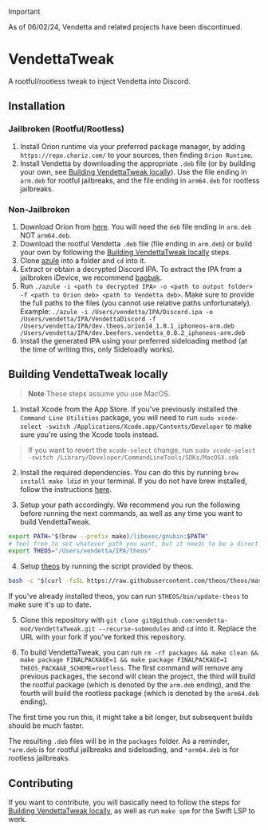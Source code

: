 > [!IMPORTANT]  
> As of 06/02/24, Vendetta and related projects have been discontinued.

# VendettaTweak

A rootful/rootless tweak to inject Vendetta into Discord.

## Installation

### Jailbroken (Rootful/Rootless)

1. Install Orion runtime via your preferred package manager, by adding `https://repo.chariz.com/` to your sources, then finding `Orion Runtime`.
1. Install Vendetta by downloading the appropriate `.deb` file (or by building your own, see [Building VendettaTweak locally](#building-vendettatweak-locally)). Use the file ending in `arm.deb` for rootful jailbreaks, and the file ending in `arm64.deb` for rootless jailbreaks.

### Non-Jailbroken

1. Download Orion from [here](https://github.com/theos/orion/releases). You will need the `deb` file ending in `arm.deb` NOT `arm64.deb`.
1. Download the rootful Vendetta `.deb` file (file ending in `arm.deb`) or build your own by following the [Building VendettaTweak locally](#building-vendettatweak-locally) steps.
1. Clone [azule](https://github.com/Al4ise/Azule/tree/main) into a folder and `cd` into it.
1. Extract or obtain a decrypted Discord IPA. To extract the IPA from a jailbroken iDevice, we recommend [bagbak](https://github.com/ChiChou/bagbak).
1. Run `./azule -i <path to decrypted IPA> -o <path to output folder> -f <path to Orion deb> <path to Vendetta deb>`. Make sure to provide the full paths to the files (you cannot use relative paths unfortunately). Example: `./azule -i /Users/vendetta/IPA/Discord.ipa -o /Users/vendetta/IPA/VendettaDiscord -f /Users/vendetta/IPA/dev.theos.orion14_1.0.1_iphoneos-arm.deb /Users/vendetta/IPA/dev.beefers.vendetta_0.0.2_iphoneos-arm.deb`
1. Install the generated IPA using your preferred sideloading method (at the time of writing this, only Sideloadly works).

## Building VendettaTweak locally

> **Note**
> These steps assume you use MacOS.

1. Install Xcode from the App Store. If you've previously installed the `Command Line Utilities` package, you will need to run `sudo xcode-select -switch /Applications/Xcode.app/Contents/Developer` to make sure you're using the Xcode tools instead.

> If you want to revert the `xcode-select` change, run `sudo xcode-select -switch /Library/Developer/CommandLineTools/SDKs/MacOSX.sdk`

2. Install the required dependencies. You can do this by running `brew install make ldid` in your terminal. If you do not have brew installed, follow the instructions [here](https://brew.sh/).

3. Setup your path accordingly. We recommend you run the following before running the next commands, as well as any time you want to build VendettaTweak.

```bash
export PATH="$(brew --prefix make)/libexec/gnubin:$PATH"
# feel free to set whatever path you want, but it needs to be a direct path, without relative parts
export THEOS="/Users/vendetta/IPA/theos"
```

4. Setup [theos](https://theos.dev/docs/installation-macos) by running the script provided by theos.

```bash
bash -c "$(curl -fsSL https://raw.githubusercontent.com/theos/theos/master/bin/install-theos)"
```

If you've already installed theos, you can run `$THEOS/bin/update-theos` to make sure it's up to date.

5. Clone this repository with `git clone git@github.com:vendetta-mod/VendettaTweak.git --recurse-submodules` and `cd` into it. Replace the URL with your fork if you've forked this repository.

6. To build VendettaTweak, you can run `rm -rf packages && make clean && make package FINALPACKAGE=1 && make package FINALPACKAGE=1 THEOS_PACKAGE_SCHEME=rootless`. The first command will remove any previous packages, the second will clean the project, the third will build the rootful package (which is denoted by the `arm.deb` ending), and the fourth will build the rootless package (which is denoted by the `arm64.deb` ending).

The first time you run this, it might take a bit longer, but subsequent builds should be much faster.

The resulting `.deb` files will be in the `packages` folder. As a reminder, `*arm.deb` is for rootful jailbreaks and sideloading, and `*arm64.deb` is for rootless jailbreaks.

## Contributing

If you want to contribute, you will basically need to follow the steps for [Building VendettaTweak locally](#building-vendettatweak-locally), as well as run `make spm` for the Swift LSP to work.

<!-- @vladdy was here, battling all these steps so you don't have to. Have fun! :3 -->
